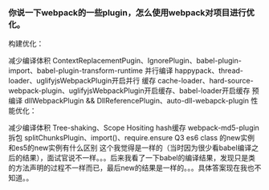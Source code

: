 ### 你说一下webpack的一些plugin，怎么使用webpack对项目进行优化。

构建优化：

减少编译体积 ContextReplacementPugin、IgnorePlugin、babel-plugin-import、babel-plugin-transform-runtime
并行编译 happypack、thread-loader、uglifyjsWebpackPlugin开启并行
缓存 cache-loader、hard-source-webpack-plugin、uglifyjsWebpackPlugin开启缓存、babel-loader开启缓存
预编译 dllWebpackPlugin && DllReferencePlugin、auto-dll-webapck-plugin
性能优化：

减少编译体积 Tree-shaking、Scope Hositing
hash缓存 webpack-md5-plugin
拆包 splitChunksPlugin、import()、require.ensure
Q3 es6 class 的new实例和es5的new实例有什么区别
这个我觉得是一样的（当时因为很少看babel编译之后的结果），面试官说不一样。。。后来我看了一下babel的编译结果，发现只是类的方法声明的过程不一样而已，最后new的结果是一样的。。。具体答案现在我也不知道。。